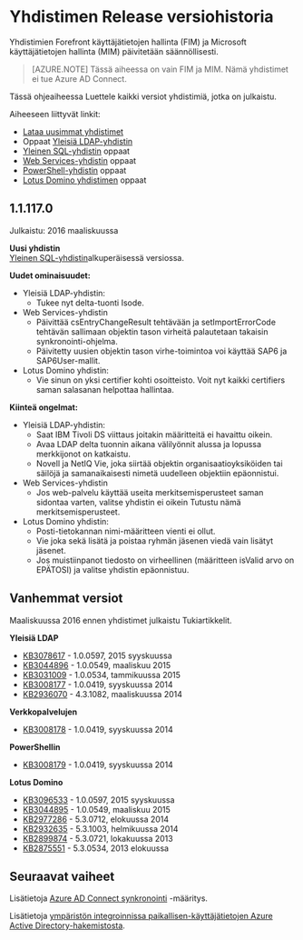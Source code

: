 <properties
   pageTitle="Yhdistimen versiohistoria Release | Microsoft Azure"
   description="Tässä artikkelissa on lueteltu kaikki versiot yhdistimet Forefront käyttäjätietojen hallinta (FIM) ja Microsoft käyttäjätietojen hallinta (MIM)"
   services="active-directory"
   documentationCenter=""
   authors="AndKjell"
   manager="femila"
   editor=""/>

<tags
   ms.service="active-directory"
   ms.devlang="na"
   ms.topic="article"
   ms.tgt_pltfrm="na"
   ms.workload="identity"
   ms.date="08/17/2016"
   ms.author="billmath"/>

# <a name="connector-version-release-history"></a>Yhdistimen Release versiohistoria
Yhdistimien Forefront käyttäjätietojen hallinta (FIM) ja Microsoft käyttäjätietojen hallinta (MIM) päivitetään säännöllisesti.

>[AZURE.NOTE]
Tässä aiheessa on vain FIM ja MIM. Nämä yhdistimet ei tue Azure AD Connect.

Tässä ohjeaiheessa Luettele kaikki versiot yhdistimiä, jotka on julkaistu.

Aiheeseen liittyvät linkit:

- [Lataa uusimmat yhdistimet](http://go.microsoft.com/fwlink/?LinkId=717495)
- Oppaat [Yleisiä LDAP-yhdistin](active-directory-aadconnectsync-connector-genericldap.md)
- [Yleinen SQL-yhdistin](active-directory-aadconnectsync-connector-genericsql.md) oppaat
- [Web Services-yhdistin](http://go.microsoft.com/fwlink/?LinkID=226245) oppaat
- [PowerShell-yhdistin](active-directory-aadconnectsync-connector-powershell.md) oppaat
- [Lotus Domino yhdistimen](active-directory-aadconnectsync-connector-domino.md) oppaat

## <a name="111170"></a>1.1.117.0
Julkaistu: 2016 maaliskuussa

**Uusi yhdistin**  
[Yleinen SQL-yhdistin](active-directory-aadconnectsync-connector-genericsql.md)alkuperäisessä versiossa.

**Uudet ominaisuudet:**

- Yleisiä LDAP-yhdistin:
    - Tukee nyt delta-tuonti Isode.
- Web Services-yhdistin
    - Päivittää csEntryChangeResult tehtävään ja setImportErrorCode tehtävän sallimaan objektin tason virheitä palautetaan takaisin synkronointi-ohjelma.
    - Päivitetty uusien objektin tason virhe-toimintoa voi käyttää SAP6 ja SAP6User-mallit.
- Lotus Domino yhdistin:
    - Vie sinun on yksi certifier kohti osoitteisto. Voit nyt kaikki certifiers saman salasanan helpottaa hallintaa.

**Kiinteä ongelmat:**

- Yleisiä LDAP-yhdistin:
    - Saat IBM Tivoli DS viittaus joitakin määritteitä ei havaittu oikein.
    - Avaa LDAP delta tuonnin aikana välilyönnit alussa ja lopussa merkkijonot on katkaistu.
    - Novell ja NetIQ Vie, joka siirtää objektin organisaatioyksiköiden tai säilöjä ja samanaikaisesti nimetä uudelleen objektiin epäonnistui.
- Web Services-yhdistin
    - Jos web-palvelu käyttää useita merkitsemisperusteet saman sidontaa varten, valitse yhdistin ei oikein Tutustu nämä merkitsemisperusteet.
- Lotus Domino yhdistin:
    - Posti-tietokannan nimi-määritteen vienti ei ollut.
    - Vie joka sekä lisätä ja poistaa ryhmän jäsenen viedä vain lisätyt jäsenet.
    - Jos muistiinpanot tiedosto on virheellinen (määritteen isValid arvo on EPÄTOSI) ja valitse yhdistin epäonnistuu.

## <a name="older-releases"></a>Vanhemmat versiot
Maaliskuussa 2016 ennen yhdistimet julkaistu Tukiartikkelit.

**Yleisiä LDAP**

- [KB3078617](https://support.microsoft.com/kb/3078617) - 1.0.0597, 2015 syyskuussa
- [KB3044896](https://support.microsoft.com/kb/3044896) - 1.0.0549, maaliskuu 2015
- [KB3031009](https://support.microsoft.com/kb/3031009) - 1.0.0534, tammikuussa 2015
- [KB3008177](https://support.microsoft.com/kb/3008177) - 1.0.0419, syyskuussa 2014
- [KB2936070](https://support.microsoft.com/kb/2936070) - 4.3.1082, maaliskuussa 2014

**Verkkopalvelujen**

- [KB3008178](https://support.microsoft.com/kb/3008178) - 1.0.0419, syyskuussa 2014

**PowerShellin**

- [KB3008179](https://support.microsoft.com/kb/3008179) - 1.0.0419, syyskuussa 2014

**Lotus Domino**

- [KB3096533](https://support.microsoft.com/kb/3096533) - 1.0.0597, 2015 syyskuussa
- [KB3044895](https://support.microsoft.com/kb/3044895) - 1.0.0549, maaliskuu 2015
- [KB2977286](https://support.microsoft.com/kb/2977286) - 5.3.0712, elokuussa 2014
- [KB2932635](https://support.microsoft.com/kb/2932635) - 5.3.1003, helmikuussa 2014  
- [KB2899874](https://support.microsoft.com/kb/2899874) - 5.3.0721, lokakuussa 2013
- [KB2875551](https://support.microsoft.com/kb/2875551) - 5.3.0534, 2013 elokuussa

## <a name="next-steps"></a>Seuraavat vaiheet
Lisätietoja [Azure AD Connect synkronointi](active-directory-aadconnectsync-whatis.md) -määritys.

Lisätietoja [ympäristön integroinnissa paikallisen-käyttäjätietojen Azure Active Directory-hakemistosta](active-directory-aadconnect.md).
